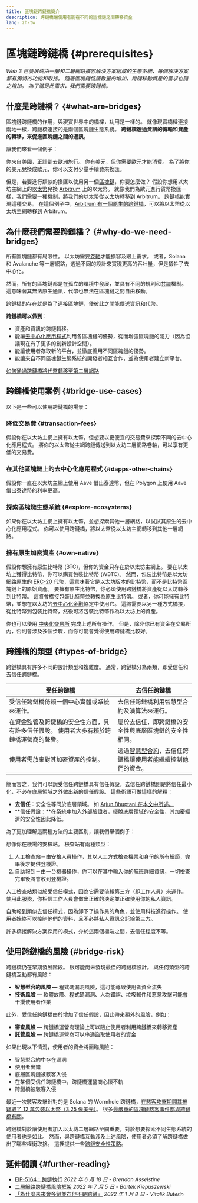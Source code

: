 ```yaml
---
title: 區塊鏈跨鏈橋簡介
description: 跨鏈橋讓使用者能在不同的區塊鏈之間轉移資金
lang: zh-tw
---
```


# 區塊鏈跨鏈橋 {#prerequisites}

_Web 3 已發展成由一層和二層網路擴容解決方案組成的生態系統，每個解決方案都有獨特的功能和取捨。 隨著區塊鏈協議數量的增加，跨鏈移動資產的需求也隨之增加。 為了滿足此需求，我們需要跨鏈橋。_

<Divider />

## 什麼是跨鏈橋？ {#what-are-bridges}

區塊鏈跨鏈橋的作用，與現實世界中的橋樑，功用是一樣的。 就像現實橋樑連接兩地一樣，跨鏈橋連接的是兩個區塊鏈生態系統。 **跨鏈橋透過資訊的傳輸和資產的轉移，來促進區塊鏈之間的通訊**。

讓我們來看一個例子：

你來自美國，正計劃去歐洲旅行。 你有美元，但你需要歐元才能消費。 為了將你的美元兌換成歐元，你可以支付少量手續費來換匯。

但是，若要進行類似的換匯以使用另一個[區塊鏈](/glossary/#blockchain)，你要怎麼做？ 假設你想用以太坊主網上的[以太幣](/glossary/#ether)兌換 [Arbitrum](https://arbitrum.io/) 上的以太幣。 就像我們為歐元進行貨幣換匯一樣，我們需要一種機制，將我們的以太幣從以太坊轉移到 Arbitrum。 跨鏈橋能實現這種交易。 在這個例子中，[Arbitrum 有一個原生的跨鏈橋](https://bridge.arbitrum.io/)，可以將以太幣從以太坊主網轉移到 Arbitrum。

## 為什麼我們需要跨鏈橋？ {#why-do-we-need-bridges}

所有區塊鏈都有局限性。 以太坊需要[卷軸](/glossary/#rollups)才能擴容及跟上需求。 或者，Solana 和 Avalanche 等一層網路，透過不同的設計來實現更高的吞吐量，但是犧牲了去中心化。

然而，所有的區塊鏈都是在孤立的環境中發展，並具有不同的規則和[共識](/glossary/#consensus)機制。 這意味著其無法原生通訊，代幣也無法在區塊鏈之間自由移動。

跨鏈橋的存在就是為了連接區塊鏈，使彼此之間能傳送資訊和代幣。

**跨鏈橋可以做到**：

- 資產和資訊的跨鏈轉移。
- 能讓[去中心化應用程式](/glossary/#dapp)利用各區塊鏈的優勢，從而增強區塊鏈的能力（因為協議現在有了更多的創新設計空間）。
- 能讓使用者存取新的平台，並徹底善用不同區塊鏈的優勢。
- 能讓來自不同區塊鏈生態系統的開發者相互合作，並為使用者建立新平台。

[如何通過跨鏈橋將代幣轉移至第二層網路](/guides/how-to-use-a-bridge/)

<Divider />

## 跨鏈橋使用案例 {#bridge-use-cases}

以下是一些可以使用跨鏈橋的場景：

### 降低交易費 {#transaction-fees}

假設你在以太坊主網上擁有以太幣，但想要以更便宜的交易費來探索不同的去中心化應用程式。 將你的以太幣從主網跨鏈傳送到以太坊二層網路卷軸，可以享有更低的交易費。

### 在其他區塊鏈上的去中心化應用程式 {#dapps-other-chains}

假設你一直在以太坊主網上使用 Aave 借出泰達幣，但在 Polygon 上使用 Aave 借出泰達幣的利率更高。

### 探索區塊鏈生態系統 {#explore-ecosystems}

如果你在以太坊主網上擁有以太幣，並想探索其他一層網路，以試試其原生的去中心化應用程式。 你可以使用跨鏈橋，將以太幣從以太坊主網轉移到其他一層網路。

### 擁有原生加密資產 {#own-native}

假設你想擁有原生比特幣 (BTC)，但你的資金只存在於以太坊主網上。 要在以太坊上獲得比特幣，你可以購買包裝比特幣 (WBTC)。 然而，包裝比特幣是以太坊網路原生的 [ERC-20](/glossary/#erc-20) 代幣，這意味著它是以太坊版本的比特幣，而不是比特幣區塊鏈上的原始資產。 要擁有原生比特幣，你必須使用跨鏈橋將資產從以太坊轉移到比特幣。 這將會橋接包裝比特幣並轉換為原生比特幣。 或者，你可能擁有比特幣，並想在以太坊的[去中心化金融](/glossary/#defi)協定中使用它。 這將需要以另一種方式橋接，從比特幣到包裝比特幣，然後可將包裝比特幣作為以太坊上的資產。

<Alert className="max-w-[55rem] mx-auto">
<AlertEmoji text=":bulb:"/>
<AlertContent>
  你也可以使用 <a href="/get-eth/">中央化交易所</a> 完成上述所有操作。 但是，除非你已有資金在交易所內，否則會涉及多個步驟，而你可能會覺得使用跨鏈橋比較好。
</AlertContent>
</Alert>

<Divider />

## 跨鏈橋的類型 {#types-of-bridge}

跨鏈橋具有許多不同的設計類型和複雜度。 通常，跨鏈橋分為兩類，即受信任和去信任跨鏈橋。

| 受任跨鏈橋                                        | 去信任跨鏈橋                                                     |
| -------------------------------------------- | ---------------------------------------------------------- |
| 受信任跨鏈橋倚賴一個中心實體或系統來運作。                        | 去信任跨鏈橋利用智慧型合約及演算法來運行。                                      |
| 在資金監管及跨鏈橋的安全性方面，具有許多信任假設。 使用者大多有賴於跨鏈橋運營商的聲譽。 | 屬於去信任，即跨鏈橋的安全性與底層區塊鏈的安全性相同。                                |
| 使用者需放棄對其加密資產的控制。                             | 透過[智慧型合約](/glossary/#smart-contract)，去信任跨鏈橋讓使用者能繼續控制他們的資金。 |

簡而言之，我們可以說受信任跨鏈橋具有信任假設，去信任跨鏈橋則是將信任最小化，不必在底層領域之外做出新的信任假設。 這些術語可做這樣的解釋：

- **去信任**：安全性等同於底層領域。 如 [Arjun Bhuptani 在本文中所述。](https://medium.com/connext/the-interoperability-trilemma-657c2cf69f17)
- **信任假設：**在系統中加入外部驗證者，擺脫底層領域的安全性，其加密經濟的安全性因此降低。

為了更加理解這兩種方法的主要區別，讓我們舉個例子：

想像你在機場的安檢站。 檢查站有兩種類型：

1. 人工檢查站－由安檢人員操作，其以人工方式檢查機票和身份的所有細節，完畢後才提供登機證。
2. 自助報到－由一台機器操作，你可以在其中輸入你的航班詳細資訊，一切檢查完畢後將會收到登機證。

人工檢查站類似於受信任模式，因為它需要倚賴第三方（即工作人員）來運作。 使用此服務，你相信工作人員會做出正確的決定並正確使用你的私人資訊。

自助報到類似去信任模式，因為卸下了操作員的角色，並使用科技進行操作。 使用者始終可以控制他們的資料，且不必將私人資訊交託給第三方。

許多橋接解決方案採用的模式，介於這兩個極端之間，去信任程度不等。

<Divider />

## 使用跨鏈橋的風險 {#bridge-risk}

跨鏈橋仍在早期發展階段。 很可能尚未發現最佳的跨鏈橋設計。 與任何類型的跨鏈橋互動都有風險：

- **智慧型合約風險 —** 程式碼漏洞風險，這可能導致使用者資金流失
- **技術風險 —** 軟體故障、程式碼漏洞、人為錯誤、垃圾郵件和惡意攻擊可能會干擾使用者作業

此外，受信任跨鏈橋由於增加了信任假設，因此帶來額外的風險，例如：

- **審查風險 —** 跨鏈橋運營商理論上可以阻止使用者利用跨鏈橋來轉移資產
- **託管風險 —** 跨鏈橋運營商可以串通盜取使用者的資金

如果出現以下情況，使用者的資金將面臨風險：

- 智慧型合約中存在漏洞
- 使用者出錯
- 底層區塊鏈被駭客入侵
- 在某個受信任跨鏈橋中，跨鏈橋運營商心懷不軌
- 跨鏈橋被駭客入侵

最近一次駭客攻擊針對的是 Solana 的 Wormhole 跨鏈橋，[在駭客攻擊期間其被竊取了 12 萬包裝以太幣（3.25 億美元）](https://rekt.news/wormhole-rekt/)。 很多[最嚴重的區塊鏈駭客事件都與跨鏈橋有關](https://rekt.news/leaderboard/)。

跨鏈橋對於讓使用者加入以太坊二層網路至關重要，對於想要探索不同生態系統的使用者也是如此。 然而，與跨鏈橋互動涉及上述風險，使用者必須了解跨鏈橋做出了哪些權衡取捨。 這裡提供一些[跨鏈安全性策略](https://blog.debridge.finance/10-strategies-for-cross-chain-security-8ed5f5879946)。

<Divider />

## 延伸閱讀 {#further-reading}

- [EIP-5164：跨鏈執行](https://ethereum-magicians.org/t/eip-5164-cross-chain-execution/9658) _2022 年 6 月 18 日 - Brendan Asselstine_
- [二層網路跨鏈橋風險框架](https://gov.l2beat.com/t/l2bridge-risk-framework/31) _2022 年 7 月 5 日 - Bartek Kiepuszewski_
- [「為什麼未來會多鏈並存但不是跨鏈」](https://old.reddit.com/r/ethereum/comments/rwojtk/ama_we_are_the_efs_research_team_pt_7_07_january/hrngyk8/) _2022 年 1 月 8 日 - Vitalik Buterin_
